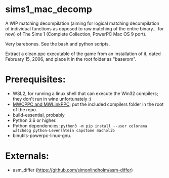 # sims1_mac_decomp

A WIP matching decompilation (aiming for logical matching decompilation of individual functions as opposed to raw matching of the entire binary... for now) of The Sims 1 (Complete Collection, PowerPC Mac OS 9 port).

Very barebones.
See the bash and python scripts.

Extract a clean ppc executable of the game from an installation of it, dated February 15, 2006, and place it in the root folder as "baserom".

# Prerequisites:
- WSL2, for running a linux shell that can execute the Win32 compilers; they don't run in wine unfortunately :(
- [MWCPPC and MWLinkPPC](https://github.com/ChrisNonyminus/sims1_mac_decomp/files/8748510/compilers.zip); put the included compilers folder in the root of the repo.
- build-essential, probably
- Python 3.6 or higher.
- Python dependencies: `python3 -m pip install --user colorama watchdog python-Levenshtein capstone macholib`
- binutils-powerpc-linux-gnu.

# Externals:
- asm_differ (https://github.com/simonlindholm/asm-differ)
